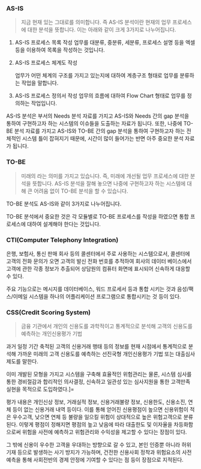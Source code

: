 ### AS-IS

> 지금 현재 있는 그대로를 의미합니다. 즉 AS-IS 분석이란 현재의 업무 프로세스에 대한 분석을 뜻합니다. 이는 아래와 같이 크게 3가지로 나누어집니다.

1. AS-IS 프로세스 목록 작성
   업무를 대분류, 중분류, 세분류, 프로세스 설명 등을 엑셀 등을 이용하여 목록을 작성하는 것입니다.

2. AS-IS 프로세스 체계도 작성

   업무가 어떤 체계의 구조를 가지고 있는지에 대하여 계층구조 형태로 업무를 분류하는 작업을 말합니다.

3. AS-IS 프로세스 정의서 작성
   업무의 흐름에 대하여 Flow Chart 형태로 업무를 정의하는 작업입니다.



AS-IS 분석은 부서의 Needs 분석 자료를 가지고 AS-IS와 Needs 간의 gap 분석을 통하여 구현하고자 하는 시스템의 이슈들을 도출하는 자료가 됩니다. 또한, 나중에 TO-BE 분석 자료를 가지고 AS-IS와 TO-BE 간의 gap 분석을  통하여 구현하고자 하는 전체적인 시스템 틀이 잡혀지기 때문에, 시간이 많이 들어가는 반면 아주 중요한 분석 자료가 됩니다.



### TO-BE

> 미래의 라는 의미를 가지고 있습니다. 즉, 미래에 개선될 업무 프로세스에 대한 분석을 뜻합니다. AS-IS 분석을 잘해 놓으면 나중에 구현하고자 하는 시스템에 대해 큰 어려움 없이 TO-BE 분석을 할 수 있습니다. 

TO-BE 분석도 AS-IS와 같이 3가지로 나누어집니다. 

TO-BE 분석에서 중요한 것은 각 모듈별로 TO-BE 프로세스를 작성을 하였으면 통합 프로세스에 대하여 설계해야 한다는 것입니다.





### CTI(Computer Telephony Integration)

은행, 보험사, 통신 판매 회사 등의 콜센터에서 주로 사용하는 시스템으로서, 콜센터에 고객의 전화 문의가 오면 고객의 발신 전화 번호를 추적하여 회사의 데이터 베이스에서 고객에 관한 각종 정보가 추출되어 상담원의 컴퓨터 화면에 표시되어 신속하게 대응할 수 있다.

주요 기능으로는 메시지를 데이터베이스, 워드 프로세서 등과 통합 시키는 것과 음성/팩스/이메일 시스템을 하나의 어플리케이션 프로그램으로 통합시키는 것 등이 있다.



### CSS(Credit Scoring System)

> 금융 기관에서 개인의 신용도를 과학적이고 통계적으로 분석해 고객의 신용도를 예측하는 개인신용평가 기법

과거 일정 기간 축적된 고객의 신용거래 행태 등의 정보를 현재 시점에서 통계적으로 분석해 가까운 미래의 고객 신용도를 예측하는 선진국형 개인신용평가 기법 또는 대출심사제도를 말한다. 

이미 개발된 모형을 가지고 시스템을 구축해 효율적인 위험관리는 물론, 시스템 심사를 통한 경비절감과 합리적인 의사결정, 신속하고 일관성 있는 심사지원을 통한 고객만족 실현을 목적으로 도입하였다.]=

평가 내용은 개인신상 정보, 거래실적 정보, 신용거래불량 정보, 신용한도, 신용소진, 연체 등이 없는 신용거래 내역 등이다. 이를 통해 얻어진 신용평점이 높으면 신용위험이 적은 우수고객, 낮으면 연체 등 불량을 일으킬 위험이 상대적으로 높은 위험고객으로 분류된다. 이렇게 평점이 정해지면 평점의 높고 낮음에 따라 대출한도 및 이자율을 차등화함으로써 위험을 사전에 예측하고 위험관리와 수익성을 제고할 수 있다는 장점이 있다.

그 밖에 신용이 우수한 고객을 우대하는 방향으로 갈 수 있고, 본인 인증뿐 아니라 허위기재 등으로 발생하는 사기 방지가 가능하며, 건전한 신용사회 정착과 위험요소의 사전예측을 통해 사회전반의 경제 안정에 기여할 수 있다는 점 등이 장점으로 지적된다.